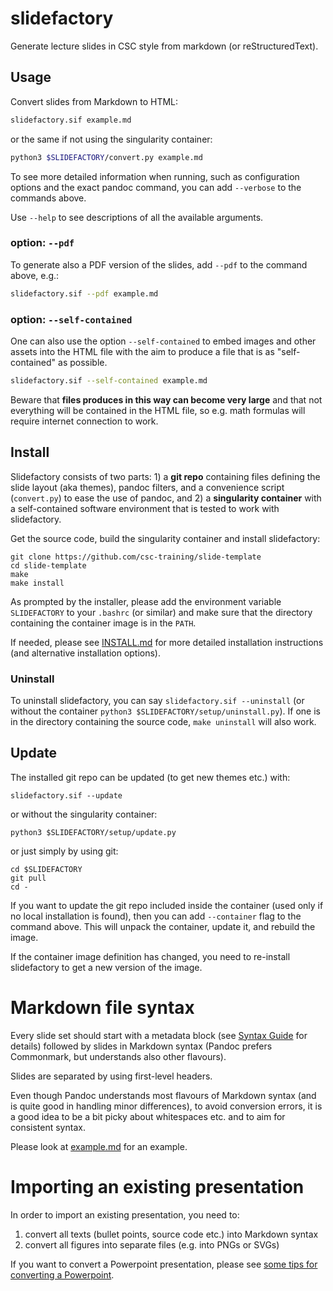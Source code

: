 # slidefactory

Generate lecture slides in CSC style from markdown (or reStructuredText).


## Usage

Convert slides from Markdown to HTML:
```bash
slidefactory.sif example.md
```

or the same if not using the singularity container:
```bash
python3 $SLIDEFACTORY/convert.py example.md
```

To see more detailed information when running, such as configuration options
and the exact pandoc command, you can add `--verbose` to the commands above.

Use `--help` to see descriptions of all the available arguments.


### option: `--pdf`

To generate also a PDF version of the slides, add `--pdf` to the command
above, e.g.:

```bash
slidefactory.sif --pdf example.md
```


### option: `--self-contained`

One can also use the option `--self-contained` to embed images and other
assets into the HTML file with the aim to produce a file that is as
"self-contained" as possible.

```bash
slidefactory.sif --self-contained example.md
```

Beware that **files produces in this way can become very large** and that not
everything will be contained in the HTML file, so e.g. math formulas will
require internet connection to work.


## Install

Slidefactory consists of two parts: 1) a **git repo** containing files
defining the slide layout (aka themes), pandoc filters, and a convenience
script (`convert.py`) to ease the use of pandoc, and 2) a
**singularity container** with a self-contained software environment that is
tested to work with slidefactory.

Get the source code, build the singularity container and install
slidefactory:
```
git clone https://github.com/csc-training/slide-template
cd slide-template
make
make install
```

As prompted by the installer, please add the environment variable
`SLIDEFACTORY` to your `.bashrc` (or similar) and make sure that the directory
containing the container image is in the `PATH`.

If needed, please see [INSTALL.md](INSTALL.md) for more detailed installation
instructions (and alternative installation options).


### Uninstall

To uninstall slidefactory, you can say `slidefactory.sif --uninstall` (or
without the container `python3 $SLIDEFACTORY/setup/uninstall.py`). If one is
in the directory containing the source code, `make uninstall` will also work.


## Update

The installed git repo can be updated (to get new themes etc.) with:
```
slidefactory.sif --update
```

or without the singularity container:
```
python3 $SLIDEFACTORY/setup/update.py
```

or just simply by using git:
```
cd $SLIDEFACTORY
git pull
cd -
```

If you want to update the git repo included inside the container (used only if
no local installation is found), then you can add `--container` flag to the
command above. This will unpack the container, update it, and rebuild the
image.

If the container image definition has changed, you need to re-install
slidefactory to get a new version of the image.


# Markdown file syntax

Every slide set should start with a metadata block (see [Syntax
Guide](docs/syntax-guide.md) for details) followed by slides in Markdown
syntax (Pandoc prefers Commonmark, but understands also other flavours).

Slides are separated by using first-level headers.

Even though Pandoc understands most flavours of Markdown syntax (and is quite
good in handling minor differences), to avoid conversion errors, it is a good
idea to be a bit picky about whitespaces etc. and to aim for consistent
syntax.

Please look at [example.md](example.md) for an example.


# Importing an existing presentation

In order to import an existing presentation, you need to:
1. convert all texts (bullet points, source code etc.) into Markdown syntax
2. convert all figures into separate files (e.g. into PNGs or SVGs)

If you want to convert a Powerpoint presentation, please see
[some tips for converting a Powerpoint](docs/import-powerpoint.md).

